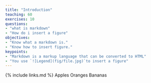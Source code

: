 ```yaml
---
title: "Introduction"
teaching: 60
exercises: 10
questions:
- "what is markdown"
- "How do i insert a figure"
objectives:
- "Know what a markdown is."
- "Know how to insert figure."
keypoints:
- "Markdown is a markup language that can be converted to HTML"
- "You use `![Legend](fig/file.jpg)`to insert a figure"
---
```


{% include links.md %}
Apples
Oranges
Bananas
